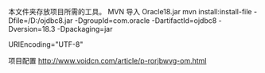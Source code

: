 本文件夹存放项目所需的工具。
MVN 导入 Oracle18.jar
mvn install:install-file -Dfile=/D:/ojdbc8.jar -DgroupId=com.oracle -DartifactId=ojdbc8 -Dversion=18.3 -Dpackaging=jar

URIEncoding="UTF-8"

项目配置
http://www.voidcn.com/article/p-rorjbwvg-om.html
